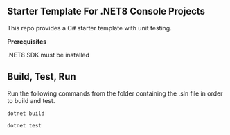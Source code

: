 ## Starter Template For .NET8 Console Projects



This repo provides a C# starter template with unit testing.




**Prerequisites**

.NET8 SDK must be installed


## Build, Test, Run

Run the following commands from the folder containing the .sln file in order to build and test.


`dotnet build`

`dotnet test`

